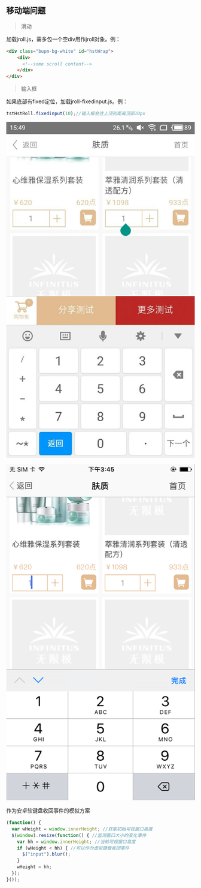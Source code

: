 ## 移动端问题 ##
>滑动

加载jroll.js，需多包一个空div用作jroll对象。例：

```html
<div class="bupm-bg-white" id="hstWrap">
	<div>
      <!--some scroll content-->
    </div>
</div>
```

> 输入框  

如果底部有fixed定位，加载jroll-fixedinput.js。例：

```javascript
tstHstRoll.fixedinput(10);//输入框会往上顶到距离顶部10px
```



![android-input.png](https://github.com/weixisheng/input-problem/blob/master/img/android-input.png)

![ios-input.png](https://github.com/weixisheng/input-problem/blob/master/img/ios-input.png)



作为安卓软键盘收回事件的模拟方案

```javascript
(function() {
  var wHeight = window.innerHeight; //获取初始可视窗口高度
  $(window).resize(function() { //监测窗口大小的变化事件
    var hh = window.innerHeight; //当前可视窗口高度
    if (wHeight < hh) { //可以作为虚拟键盘收回事件
      $("input").blur();
    }
    wHeight = hh;
  });
}());
```
